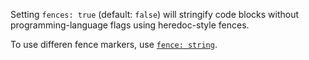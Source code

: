 Setting `fences: true` (default: `false`) will stringify code blocks without
programming-language flags using heredoc-style fences.

To use differen fence markers, use [`fence: string`](#fence).
